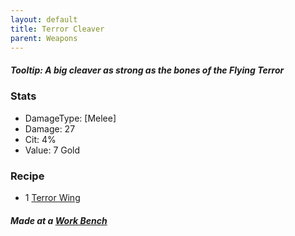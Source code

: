 ```yaml
---
layout: default
title: Terror Cleaver
parent: Weapons
---
```


##### Tooltip: *A big cleaver as strong as the bones of the Flying Terror*

### Stats
- DamageType: [Melee]
- Damage: 27
- Cit: 4%
- Value: 7 Gold

### Recipe
- 1 [Terror Wing](https://ricklugtigheid.github.io/SupernovaMod/docs/items/materials/terror_wing)

##### Made at a [Work Bench](https://terraria.fandom.com/wiki/Work_Benches)

